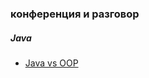 ### конференция и разговор

##### Java

- [Java vs OOP](https://www.youtube.com/watch?v=6hOBfjJ2bpw)
